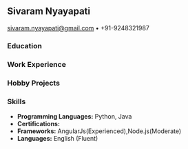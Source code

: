 Sivaram Nyayapati
-----------------
sivaram.nyayapati@gmail.com • +91-9248321987 

### Education 

### Work Experience 


### Hobby Projects

### Skills 

- **Programming Languages:** Python, Java
- **Certifications:** 
- **Frameworks:** AngularJs(Experienced),Node.js(Moderate)
- **Languages:** English (Fluent)